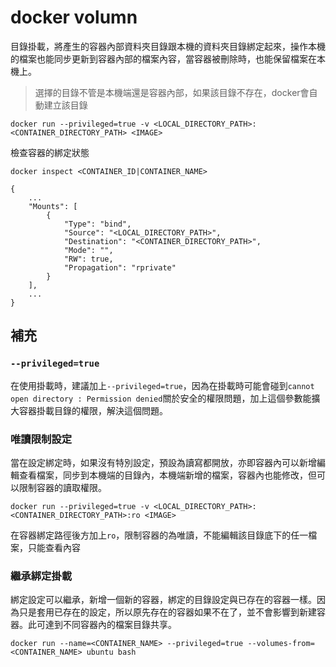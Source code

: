 # docker volumn
目錄掛載，將產生的容器內部資料夾目錄跟本機的資料夾目錄綁定起來，操作本機的檔案也能同步更新到容器內部的檔案內容，當容器被刪除時，也能保留檔案在本機上。
> 選擇的目錄不管是本機端還是容器內部，如果該目錄不存在，docker會自動建立該目錄
```
docker run --privileged=true -v <LOCAL_DIRECTORY_PATH>:<CONTAINER_DIRECTORY_PATH> <IMAGE>
```
檢查容器的綁定狀態
```
docker inspect <CONTAINER_ID|CONTAINER_NAME>

{
    ...
    "Mounts": [
        {
            "Type": "bind",
            "Source": "<LOCAL_DIRECTORY_PATH>",
            "Destination": "<CONTAINER_DIRECTORY_PATH>",
            "Mode": "",
            "RW": true,
            "Propagation": "rprivate"
        }
    ],
    ...
}
```
## 補充
### `--privileged=true`
在使用掛載時，建議加上`--privileged=true`，因為在掛載時可能會碰到`cannot open directory : Permission denied`關於安全的權限問題，加上這個參數能擴大容器掛載目錄的權限，解決這個問題。
### 唯讀限制設定
當在設定綁定時，如果沒有特別設定，預設為讀寫都開放，亦即容器內可以新增編輯查看檔案，同步到本機端的目錄內，本機端新增的檔案，容器內也能修改，但可以限制容器的讀取權限。
```
docker run --privileged=true -v <LOCAL_DIRECTORY_PATH>:<CONTAINER_DIRECTORY_PATH>:ro <IMAGE>
```
在容器綁定路徑後方加上`ro`，限制容器的為唯讀，不能編輯該目錄底下的任一檔案，只能查看內容
### 繼承綁定掛載
綁定設定可以繼承，新增一個新的容器，綁定的目錄設定與已存在的容器一樣。因為只是套用已存在的設定，所以原先存在的容器如果不在了，並不會影響到新建容器。此可達到不同容器內的檔案目錄共享。
```
docker run --name=<CONTAINER_NAME> --privileged=true --volumes-from=<CONTAINER_NAME> ubuntu bash
```
